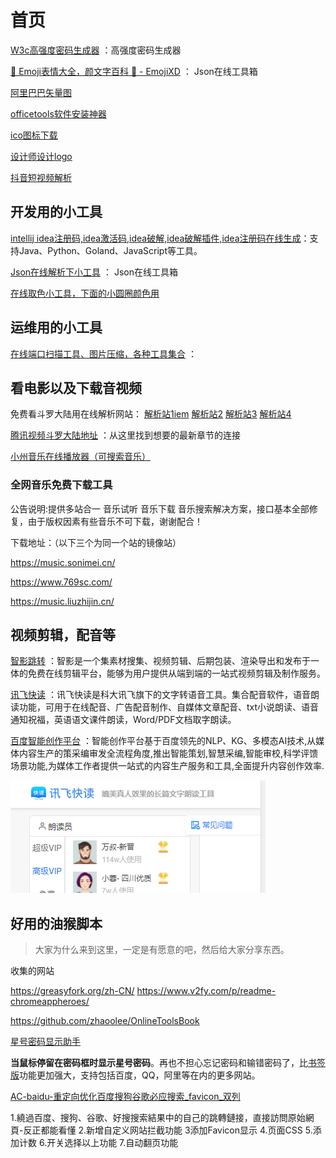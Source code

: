 # 首页



 [W3c高强度密码生成器](https://www.w3cschool.cn/tools/index?name=CreateStrongPassword) ：高强度密码生成器

 [🤣 Emoji表情大全，颜文字百科 💌 - EmojiXD](https://emojixd.com/) ： Json在线工具箱

[阿里巴巴矢量图](https://www.iconfont.cn/)

 [officetools软件安装神器](https://otp.landian.vip/zh-cn/)

 [ico图标下载](https://sc.chinaz.com/tubiao/)

[设计师设计logo](https://www.uugai.com/)

[抖音短视频解析](http://www.cainiaojiexi.com/)

## 开发用的小工具

[intellij idea注册码,idea激活码,idea破解,idea破解插件,idea注册码在线生成](http://idea.javatiku.cn/)：支持Java、Python、Goland、JavaScript等工具。



 [Json在线解析下小工具](https://www.sojson.com/) ： Json在线工具箱

[在线取色小工具，下面的小圆圈颜色用](https://link.fobshanghai.com/rgbcolor.htm) 

## 运维用的小工具

 [在线端口扫描工具、图片压缩，各种工具集合](https://www.qtool.net/port) ：

## 看电影以及下载音视频

免费看斗罗大陆用在线解析网站： [解析站1iem](https://www.iembuy.com/)   [解析站2](https://v.ctrlqq.com/)   [解析站3](http://tv.hzwdd.cn/)  [解析站4](http://www.cjw123.com/jx/)

 [腾讯视频斗罗大陆地址](https://m.v.qq.com/search.html?keyWord=%E6%96%97%E7%BD%97%E5%A4%A7%E9%99%86) ：从这里找到想要的最新章节的连接

[小州音乐在线播放器（可搜索音乐）](http://y.webzcz.cn/)

### 全网音乐免费下载工具

公告说明:提供多站合一 音乐试听 音乐下载 音乐搜索解决方案，接口基本全部修复，由于版权因素有些音乐不可下载，谢谢配合！

下载地址：（以下三个为同一个站的镜像站）

https://music.sonimei.cn/

https://www.769sc.com/

https://music.liuzhijin.cn/



## 视频剪辑，配音等

 [智影跳转](https://zenvideo.qq.com/home) ：智影是一个集素材搜集、视频剪辑、后期包装、渲染导出和发布于一体的免费在线剪辑平台，能够为用户提供从端到端的一站式视频剪辑及制作服务。

 [讯飞快读](https://www.ffkuaidu.com/) ：讯飞快读是科大讯飞旗下的文字转语音工具。集合配音软件，语音朗读功能，可用于在线配音、广告配音制作、自媒体文章配音、txt小说朗读、语音通知祝福，英语语文课件朗读，Word/PDF文档取字朗读。

 [百度智能创作平台](https://www.ffkuaidu.com/) ：智能创作平台基于百度领先的NLP、KG、多模态AI技术,从媒体内容生产的策采编审发全流程角度,推出智能策划,智慧采编,智能审校,科学评馈场景功能,为媒体工作者提供一站式的内容生产服务和工具,全面提升内容创作效率.



![image-20220415104918889](index.assets/image-20220415104918889.png)



## 好用的油猴脚本

> 大家为什么来到这里，一定是有愿意的吧，然后给大家分享东西。

收集的网站

https://greasyfork.org/zh-CN/
https://www.v2fy.com/p/readme-chromeappheroes/

https://github.com/zhaoolee/OnlineToolsBook





 [星号密码显示助手](https://www.baiduyun.wiki/tool/install-starpassword.html#) 

**当鼠标停留在密码框时显示星号密码**。再也不担心忘记密码和输错密码了，比[书签版](https://www.baiduyun.wiki/tool/bookmark.html)功能更加强大，支持包括百度，QQ，阿里等在内的更多网站。

 [AC-baidu-重定向优化百度搜狗谷歌必应搜索_favicon_双列](https://greasyfork.org/zh-CN/scripts/14178-ac-baidu-%E9%87%8D%E5%AE%9A%E5%90%91%E4%BC%98%E5%8C%96%E7%99%BE%E5%BA%A6%E6%90%9C%E7%8B%97%E8%B0%B7%E6%AD%8C%E5%BF%85%E5%BA%94%E6%90%9C%E7%B4%A2-favicon-%E5%8F%8C%E5%88%97) 

1.繞過百度、搜狗、谷歌、好搜搜索結果中的自己的跳轉鏈接，直接訪問原始網頁-反正都能看懂 2.新增自定义网站拦截功能 3添加Favicon显示 4.页面CSS 5.添加计数 6.开关选择以上功能 7.自动翻页功能



